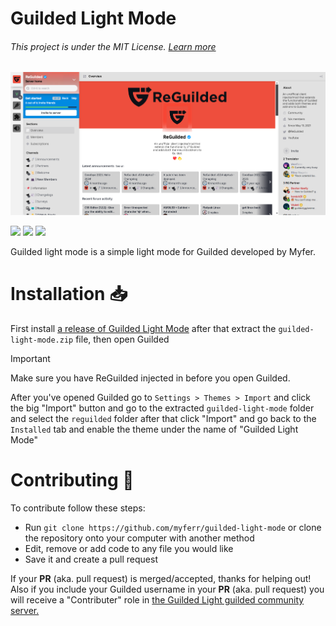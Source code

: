 # Guilded Light Mode
###### This project is under the MIT License. [Learn more](LICENSE)

![](/screenshots/Screenshot1.png)

![](https://img.shields.io/badge/release-1.0.5-blue) ![](https://img.shields.io/badge/developer-myfer-green) ![](https://img.shields.io/badge/built%20with-css-f39f37)

Guilded light mode is a simple light mode for Guilded developed by Myfer.

# Installation 📥
First install [a release of Guilded Light Mode](https://github.com/myferr/guilded-light-mode/releases/latest) after that extract the `guilded-light-mode.zip` file, then open Guilded

> [!IMPORTANT]
> Make sure you have ReGuilded injected in before you open Guilded.

After you've opened Guilded go to `Settings > Themes > Import` and click the big "Import" button and go to the extracted `guilded-light-mode` folder and select the `reguilded` folder after that click "Import" and go back to the `Installed` tab and enable the theme under the name of "Guilded Light Mode"

# Contributing 💛
To contribute follow these steps:
* Run `git clone https://github.com/myferr/guilded-light-mode` or clone the repository onto your computer with another method
* Edit, remove or add code to any file you would like
* Save it and create a pull request

If your **PR** (aka. pull request) is merged/accepted, thanks for helping out! Also if you include your Guilded username in your **PR** (aka. pull request) you will receive a "Contributer" role in [the Guilded Light guilded community server.](https://guilded.gg/Guilded-Light)
